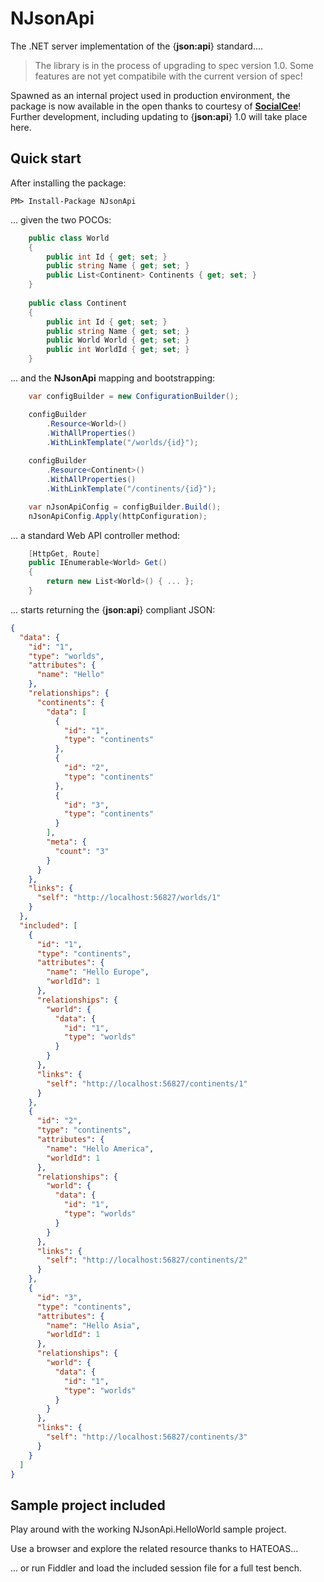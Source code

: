 # NJsonApi
The .NET server implementation of the {**json:api**} standard....

> The library is in the process of upgrading to spec version 1.0. Some features are not yet compatibile with the current version of spec!

Spawned as an internal project used in production environment, the package is now available in the open thanks to courtesy of [**SocialCee**](http://socialcee.com)! Further development, including updating to {**json:api**} 1.0 will take place here.
## Quick start
After installing the package:
```
PM> Install-Package NJsonApi
```

... given the two POCOs:
```cs
    public class World
    {
        public int Id { get; set; }
        public string Name { get; set; }
        public List<Continent> Continents { get; set; }
    }
	
	public class Continent
    {
        public int Id { get; set; }
        public string Name { get; set; }
        public World World { get; set; }
        public int WorldId { get; set; }
    }
```

... and the **NJsonApi** mapping and bootstrapping:
```cs
	var configBuilder = new ConfigurationBuilder();

	configBuilder
		.Resource<World>()
		.WithAllProperties()
		.WithLinkTemplate("/worlds/{id}");
		
	configBuilder
		.Resource<Continent>()
		.WithAllProperties()
		.WithLinkTemplate("/continents/{id}");

	var nJsonApiConfig = configBuilder.Build();
	nJsonApiConfig.Apply(httpConfiguration);
```

... a standard Web API controller method:
```cs
	[HttpGet, Route]
	public IEnumerable<World> Get()
	{
		return new List<World>() { ... };
	}
```

... starts returning the {**json:api**} compliant JSON:
```json
{
  "data": {
    "id": "1",
    "type": "worlds",
    "attributes": {
      "name": "Hello"
    },
    "relationships": {
      "continents": {
        "data": [
          {
            "id": "1",
            "type": "continents"
          },
          {
            "id": "2",
            "type": "continents"
          },
          {
            "id": "3",
            "type": "continents"
          }
        ],
        "meta": {
          "count": "3"
        }
      }
    },
    "links": {
      "self": "http://localhost:56827/worlds/1"
    }
  },
  "included": [
    {
      "id": "1",
      "type": "continents",
      "attributes": {
        "name": "Hello Europe",
        "worldId": 1
      },
      "relationships": {
        "world": {
          "data": {
            "id": "1",
            "type": "worlds"
          }
        }
      },
      "links": {
        "self": "http://localhost:56827/continents/1"
      }
    },
    {
      "id": "2",
      "type": "continents",
      "attributes": {
        "name": "Hello America",
        "worldId": 1
      },
      "relationships": {
        "world": {
          "data": {
            "id": "1",
            "type": "worlds"
          }
        }
      },
      "links": {
        "self": "http://localhost:56827/continents/2"
      }
    },
    {
      "id": "3",
      "type": "continents",
      "attributes": {
        "name": "Hello Asia",
        "worldId": 1
      },
      "relationships": {
        "world": {
          "data": {
            "id": "1",
            "type": "worlds"
          }
        }
      },
      "links": {
        "self": "http://localhost:56827/continents/3"
      }
    }
  ]
}
```

## Sample project included
Play around with the working NJsonApi.HelloWorld sample project.

Use a browser and explore the related resource thanks to HATEOAS...

... or run Fiddler and load the included session file for a full test bench.
